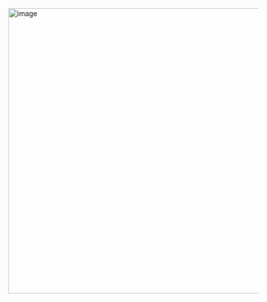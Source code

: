 <img width="1080" height="573" alt="image" src="https://github.com/user-attachments/assets/69daf5fe-90fe-49d4-8173-ed12fd905b12" />
